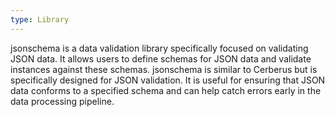 ```yaml
---
type: Library
---
```


jsonschema is a data validation library specifically focused on validating JSON data. It allows users to define schemas for JSON data and validate instances against these schemas. jsonschema is similar to Cerberus but is specifically designed for JSON validation. It is useful for ensuring that JSON data conforms to a specified schema and can help catch errors early in the data processing pipeline.